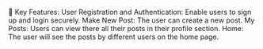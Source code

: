 📌 Key Features:
User Registration and Authentication: Enable users to sign up and login securely.
Make New Post: The user can create a new post.
My Posts: Users can view there all their posts in their profile section.
Home: The user will see the posts by different users on the home page.
